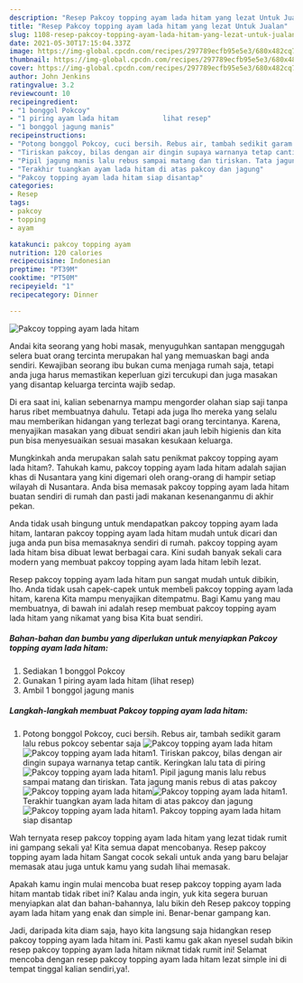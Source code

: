 ```yaml
---
description: "Resep Pakcoy topping ayam lada hitam yang lezat Untuk Jualan"
title: "Resep Pakcoy topping ayam lada hitam yang lezat Untuk Jualan"
slug: 1108-resep-pakcoy-topping-ayam-lada-hitam-yang-lezat-untuk-jualan
date: 2021-05-30T17:15:04.337Z
image: https://img-global.cpcdn.com/recipes/297789ecfb95e5e3/680x482cq70/pakcoy-topping-ayam-lada-hitam-foto-resep-utama.jpg
thumbnail: https://img-global.cpcdn.com/recipes/297789ecfb95e5e3/680x482cq70/pakcoy-topping-ayam-lada-hitam-foto-resep-utama.jpg
cover: https://img-global.cpcdn.com/recipes/297789ecfb95e5e3/680x482cq70/pakcoy-topping-ayam-lada-hitam-foto-resep-utama.jpg
author: John Jenkins
ratingvalue: 3.2
reviewcount: 10
recipeingredient:
- "1 bonggol Pokcoy"
- "1 piring ayam lada hitam           lihat resep"
- "1 bonggol jagung manis"
recipeinstructions:
- "Potong bonggol Pokcoy, cuci bersih. Rebus air, tambah sedikit garam lalu rebus pokcoy sebentar saja"
- "Tiriskan pakcoy, bilas dengan air dingin supaya warnanya tetap cantik. Keringkan lalu tata di piring"
- "Pipil jagung manis lalu rebus sampai matang dan tiriskan. Tata jagung manis rebus di atas pakcoy"
- "Terakhir tuangkan ayam lada hitam di atas pakcoy dan jagung"
- "Pakcoy topping ayam lada hitam siap disantap"
categories:
- Resep
tags:
- pakcoy
- topping
- ayam

katakunci: pakcoy topping ayam 
nutrition: 120 calories
recipecuisine: Indonesian
preptime: "PT39M"
cooktime: "PT50M"
recipeyield: "1"
recipecategory: Dinner

---
```



![Pakcoy topping ayam lada hitam](https://img-global.cpcdn.com/recipes/297789ecfb95e5e3/680x482cq70/pakcoy-topping-ayam-lada-hitam-foto-resep-utama.jpg)

Andai kita seorang yang hobi masak, menyuguhkan santapan menggugah selera buat orang tercinta merupakan hal yang memuaskan bagi anda sendiri. Kewajiban seorang ibu bukan cuma menjaga rumah saja, tetapi anda juga harus memastikan keperluan gizi tercukupi dan juga masakan yang disantap keluarga tercinta wajib sedap.

Di era  saat ini, kalian sebenarnya mampu mengorder olahan siap saji tanpa harus ribet membuatnya dahulu. Tetapi ada juga lho mereka yang selalu mau memberikan hidangan yang terlezat bagi orang tercintanya. Karena, menyajikan masakan yang dibuat sendiri akan jauh lebih higienis dan kita pun bisa menyesuaikan sesuai masakan kesukaan keluarga. 



Mungkinkah anda merupakan salah satu penikmat pakcoy topping ayam lada hitam?. Tahukah kamu, pakcoy topping ayam lada hitam adalah sajian khas di Nusantara yang kini digemari oleh orang-orang di hampir setiap wilayah di Nusantara. Anda bisa memasak pakcoy topping ayam lada hitam buatan sendiri di rumah dan pasti jadi makanan kesenanganmu di akhir pekan.

Anda tidak usah bingung untuk mendapatkan pakcoy topping ayam lada hitam, lantaran pakcoy topping ayam lada hitam mudah untuk dicari dan juga anda pun bisa memasaknya sendiri di rumah. pakcoy topping ayam lada hitam bisa dibuat lewat berbagai cara. Kini sudah banyak sekali cara modern yang membuat pakcoy topping ayam lada hitam lebih lezat.

Resep pakcoy topping ayam lada hitam pun sangat mudah untuk dibikin, lho. Anda tidak usah capek-capek untuk membeli pakcoy topping ayam lada hitam, karena Kita mampu menyajikan ditempatmu. Bagi Kamu yang mau membuatnya, di bawah ini adalah resep membuat pakcoy topping ayam lada hitam yang nikamat yang bisa Kita buat sendiri.

<!--inarticleads1-->

##### Bahan-bahan dan bumbu yang diperlukan untuk menyiapkan Pakcoy topping ayam lada hitam:

1. Sediakan 1 bonggol Pokcoy
1. Gunakan 1 piring ayam lada hitam           (lihat resep)
1. Ambil 1 bonggol jagung manis




<!--inarticleads2-->

##### Langkah-langkah membuat Pakcoy topping ayam lada hitam:

1. Potong bonggol Pokcoy, cuci bersih. Rebus air, tambah sedikit garam lalu rebus pokcoy sebentar saja
<img src="https://img-global.cpcdn.com/steps/f316a9ba90d9edcb/160x128cq70/pakcoy-topping-ayam-lada-hitam-langkah-memasak-1-foto.jpg" alt="Pakcoy topping ayam lada hitam"><img src="https://img-global.cpcdn.com/steps/6ed97833eea1561f/160x128cq70/pakcoy-topping-ayam-lada-hitam-langkah-memasak-1-foto.jpg" alt="Pakcoy topping ayam lada hitam">1. Tiriskan pakcoy, bilas dengan air dingin supaya warnanya tetap cantik. Keringkan lalu tata di piring
<img src="https://img-global.cpcdn.com/steps/7a6cc4205d77735b/160x128cq70/pakcoy-topping-ayam-lada-hitam-langkah-memasak-2-foto.jpg" alt="Pakcoy topping ayam lada hitam">1. Pipil jagung manis lalu rebus sampai matang dan tiriskan. Tata jagung manis rebus di atas pakcoy
<img src="https://img-global.cpcdn.com/steps/f6d5f5a088f581e1/160x128cq70/pakcoy-topping-ayam-lada-hitam-langkah-memasak-3-foto.jpg" alt="Pakcoy topping ayam lada hitam"><img src="https://img-global.cpcdn.com/steps/70f93fec4d4bbe19/160x128cq70/pakcoy-topping-ayam-lada-hitam-langkah-memasak-3-foto.jpg" alt="Pakcoy topping ayam lada hitam">1. Terakhir tuangkan ayam lada hitam di atas pakcoy dan jagung
<img src="https://img-global.cpcdn.com/steps/b0694b1612c6cdfb/160x128cq70/pakcoy-topping-ayam-lada-hitam-langkah-memasak-4-foto.jpg" alt="Pakcoy topping ayam lada hitam">1. Pakcoy topping ayam lada hitam siap disantap




Wah ternyata resep pakcoy topping ayam lada hitam yang lezat tidak rumit ini gampang sekali ya! Kita semua dapat mencobanya. Resep pakcoy topping ayam lada hitam Sangat cocok sekali untuk anda yang baru belajar memasak atau juga untuk kamu yang sudah lihai memasak.

Apakah kamu ingin mulai mencoba buat resep pakcoy topping ayam lada hitam mantab tidak ribet ini? Kalau anda ingin, yuk kita segera buruan menyiapkan alat dan bahan-bahannya, lalu bikin deh Resep pakcoy topping ayam lada hitam yang enak dan simple ini. Benar-benar gampang kan. 

Jadi, daripada kita diam saja, hayo kita langsung saja hidangkan resep pakcoy topping ayam lada hitam ini. Pasti kamu gak akan nyesel sudah bikin resep pakcoy topping ayam lada hitam nikmat tidak rumit ini! Selamat mencoba dengan resep pakcoy topping ayam lada hitam lezat simple ini di tempat tinggal kalian sendiri,ya!.

